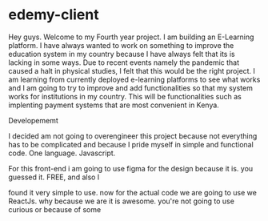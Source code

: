 # edemy-client 
Hey guys. Welcome to my Fourth year project. 
I am building an E-Learning platform.
I have always wanted to work on something to improve the education system in my country because I have always felt that its is lacking in some ways.
Due to recent events namely the pandemic that caused a halt in physical studies, I felt that this would be the right project.
I am learning from currently deployed e-learning platforms to see what works and I am going to try to improve and add functionalities so that my system works for institutions in my country.
This will be functionalities such as implenting payment systems that are most convenient in Kenya.

Developememt

I decided am not going to overengineer this project because not everything has to be complicated and because I pride myself in simple and functional code.
One language. Javascript.

For this front-end i am going to use figma for the design because it is. you guessed it. FREE, and also I


found it very simple to use.
now for the actual code we are going to use we ReactJs. why because we are it is awesome. you're not going to use curious or because of some

